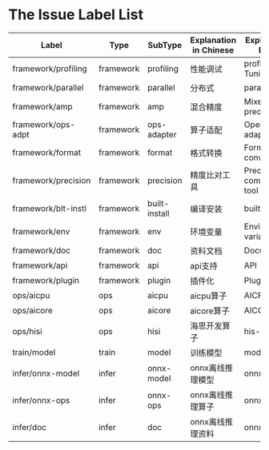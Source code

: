 # The Issue Label List

| Label               | Type      | SubType       | Explanation in Chinese | Explanation in English    | committer(GiteeID) |
| ------------------- | --------- | ------------- | ---------------------- | ------------------------- | ------------------ |
| framework/profiling | framework | profiling     | 性能调试               | profiling Tuning          | shibo19            |
| framework/parallel  | framework | parallel      | 分布式                 | parallel                  | goodjobwubai       |
| framework/amp       | framework | amp           | 混合精度               | Mixed precision           | fairwarning        |
| framework/ops-adpt  | framework | ops-adapter   | 算子适配               | Operator adaptation       | petissue           |
| framework/format    | framework | format        | 格式转换               | Format conversion         | li_chao10          |
| framework/precision | framework | precision     | 精度比对工具           | Precision comparison tool | goodjobwubai       |
| framework/blt-instl | framework | built-install | 编译安装               | built-install             | zhou_sinan         |
| framework/env       | framework | env           | 环境变量               | Environment variable      | weili10            |
| framework/doc       | framework | doc           | 资料文档               | Documentation             | yinzijun           |
| framework/api       | framework | api           | api支持                | API                       | td__lihan          |
| framework/plugin    | framework | plugin        | 插件化                 | Plug-in                   | you-ansheng        |
| ops/aicpu           | ops       | aicpu         | aicpu算子              | AICPU                     | jayzlee147         |
| ops/aicore          | ops       | aicore        | aicore算子             | AICORE                    | liubin4            |
| ops/hisi            | ops       | hisi          | 海思开发算子           | his-ops                   | lihang90           |
| train/model         | train     | model         | 训练模型               | model                     | matrixplayer       |
| infer/onnx-model    | infer     | onnx-model    | onnx离线推理模型       | onnx model                | Ronnie_zheng       |
| infer/onnx-ops      | infer     | onnx-ops      | onnx离线推理算子       | onnx-ops                  | Ronnie_zheng       |
| infer/doc           | infer     | doc           | onnx离线推理资料       | onnx-doc                  | liuquan21          |

